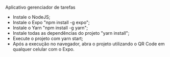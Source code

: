 Aplicativo gerenciador de tarefas
- Instale o NodeJS;
- Instale o Expo "npm install -g expo";
- Instale o Yarn "npm install -g yarn";
- Instale todas as dependências do projeto "yarn install";
- Execute o projeto com yarn start;
- Após a execução no navegador, abra o projeto utilizando o QR Code em qualquer celular com o Expo.